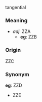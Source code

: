 tangential
### Meaning
+ _adj_: ZZA
    + __eg__: ZZB

### Origin

ZZC

### Synonym

__eg__: ZZD

+ ZZE


